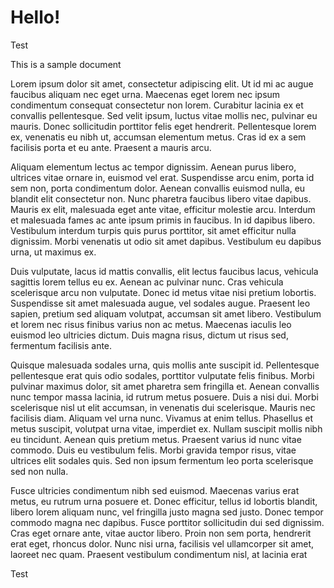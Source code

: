 # Hello!


Test

This is a sample document

Lorem ipsum dolor sit amet, consectetur adipiscing elit. Ut id mi ac augue faucibus aliquam nec eget urna. Maecenas eget lorem nec ipsum condimentum consequat consectetur non lorem. Curabitur lacinia ex et convallis pellentesque. Sed velit ipsum, luctus vitae mollis nec, pulvinar eu mauris. Donec sollicitudin porttitor felis eget hendrerit. Pellentesque lorem ex, venenatis eu nibh ut, accumsan elementum metus. Cras id ex a sem facilisis porta et eu ante. Praesent a mauris arcu.

Aliquam elementum lectus ac tempor dignissim. Aenean purus libero, ultrices vitae ornare in, euismod vel erat. Suspendisse arcu enim, porta id sem non, porta condimentum dolor. Aenean convallis euismod nulla, eu blandit elit consectetur non. Nunc pharetra faucibus libero vitae dapibus. Mauris ex elit, malesuada eget ante vitae, efficitur molestie arcu. Interdum et malesuada fames ac ante ipsum primis in faucibus. In id dapibus libero. Vestibulum interdum turpis quis purus porttitor, sit amet efficitur nulla dignissim. Morbi venenatis ut odio sit amet dapibus. Vestibulum eu dapibus urna, ut maximus ex.

Duis vulputate, lacus id mattis convallis, elit lectus faucibus lacus, vehicula sagittis lorem tellus eu ex. Aenean ac pulvinar nunc. Cras vehicula scelerisque arcu non vulputate. Donec id metus vitae nisi pretium lobortis. Suspendisse sit amet malesuada augue, vel sodales augue. Praesent leo sapien, pretium sed aliquam volutpat, accumsan sit amet libero. Vestibulum et lorem nec risus finibus varius non ac metus. Maecenas iaculis leo euismod leo ultricies dictum. Duis magna risus, dictum ut risus sed, fermentum facilisis ante.

Quisque malesuada sodales urna, quis mollis ante suscipit id. Pellentesque pellentesque erat quis odio sodales, porttitor vulputate felis finibus. Morbi pulvinar maximus dolor, sit amet pharetra sem fringilla et. Aenean convallis nunc tempor massa lacinia, id rutrum metus posuere. Duis a nisi dui. Morbi scelerisque nisl ut elit accumsan, in venenatis dui scelerisque. Mauris nec facilisis diam. Aliquam vel urna nunc. Vivamus at enim tellus. Phasellus et metus suscipit, volutpat urna vitae, imperdiet ex. Nullam suscipit mollis nibh eu tincidunt. Aenean quis pretium metus. Praesent varius id nunc vitae commodo. Duis eu vestibulum felis. Morbi gravida tempor risus, vitae ultrices elit sodales quis. Sed non ipsum fermentum leo porta scelerisque sed non nulla.

Fusce ultricies condimentum nibh sed euismod. Maecenas varius erat metus, eu rutrum urna posuere et. Donec efficitur, tellus id lobortis blandit, libero lorem aliquam nunc, vel fringilla justo magna sed justo. Donec tempor commodo magna nec dapibus. Fusce porttitor sollicitudin dui sed dignissim. Cras eget ornare ante, vitae auctor libero. Proin non sem porta, hendrerit erat eget, rhoncus dolor. Nunc nisi urna, facilisis vel ullamcorper sit amet, laoreet nec quam. Praesent vestibulum condimentum nisl, at lacinia erat


Test


